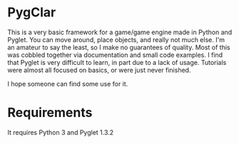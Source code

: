# PygClar

This is a very basic framework for a game/game engine made in Python and Pyglet. You can move around, place objects, and really not much else.
I'm an amateur to say the least, so I make no guarantees of quality. Most of this was cobbled together via documentation and small code examples.
I find that Pyglet is very difficult to learn, in part due to a lack of usage. Tutorials were almost all focused on basics, or were just never finished.

I hope someone can find some use for it.

# Requirements
It requires Python 3 and Pyglet 1.3.2
